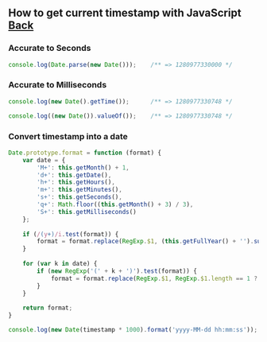 ## How to get current timestamp with JavaScript [Back](./qa.md)

### Accurate to Seconds

```js
console.log(Date.parse(new Date()));    /** => 1280977330000 */
```

### Accurate to Milliseconds

```js
console.log(new Date().getTime());      /** => 1280977330748 */

console.log((new Date()).valueOf());    /** => 1280977330748 */
```

### Convert timestamp into a date

```js
Date.prototype.format = function (format) {
    var date = {
        'M+': this.getMonth() + 1,
        'd+': this.getDate(),
        'h+': this.getHours(),
        'm+': this.getMinutes(),
        's+': this.getSeconds(),
        'q+': Math.floor((this.getMonth() + 3) / 3),
        'S+': this.getMilliseconds()
    };
    
    if (/(y+)/i.test(format)) {
        format = format.replace(RegExp.$1, (this.getFullYear() + '').substr(4 - RegExp.$1.length));
    }
    
    for (var k in date) {
        if (new RegExp('(' + k + ')').test(format)) {
            format = format.replace(RegExp.$1, RegExp.$1.length == 1 ? date[k] : ('00' + date[k]).substr(('' + date[k]).length));
        }
    }
    
    return format;
}

console.log(new Date(timestamp * 1000).format('yyyy-MM-dd hh:mm:ss'));    /** => 2016-08-16 20:37:01 */
```
